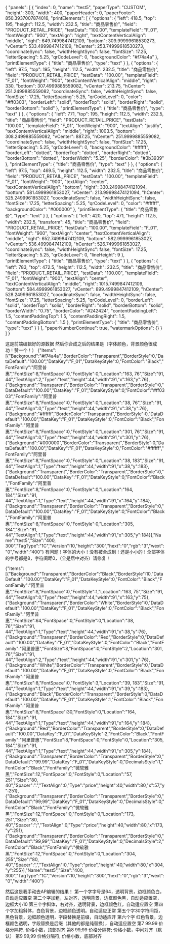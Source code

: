 {
  "panels": [
    {
      "index": 0,
      "name": "test5",
      "paperType": "CUSTOM",
      "height": 300,
      "width": 400,
      "paperHeader": 0,
      "paperFooter": 850.3937007874016,
      "printElements": [
        {
          "options": {
            "left": 418.5,
            "top": 195,
            "height": 112.5,
            "width": 232.5,
            "title": "商品零售价",
            "field": "PRODUCT_RETAIL_PRICE",
            "testData": "100.00",
            "templateField": "F_01",
            "fontWeight": "900",
            "textAlign": "right",
            "textContentVerticalAlign": "middle",
            "right": 649.7499847412109,
            "bottom": 309.99999618530273,
            "vCenter": 533.4999847412109,
            "hCenter": 253.74999618530273,
            "coordinateSync": false,
            "widthHeightSync": false,
            "fontSize": 17.25,
            "letterSpacing": 5.25,
            "qrCodeLevel": 0,
            "backgroundColor": "#f74a4a"
          },
          "printElementType": {
            "title": "商品零售价",
            "type": "text"
          }
        },
        {
          "options": {
            "left": 97.5,
            "top": 195,
            "height": 112.5,
            "width": 232.5,
            "title": "商品零售价",
            "field": "PRODUCT_RETAIL_PRICE",
            "testData": "100.00",
            "templateField": "F_01",
            "fontWeight": "900",
            "textContentVerticalAlign": "middle",
            "right": 330,
            "bottom": 307.4999885559082,
            "vCenter": 213.75,
            "hCenter": 251.2499885559082,
            "coordinateSync": false,
            "widthHeightSync": false,
            "fontSize": 17.25,
            "letterSpacing": 5.25,
            "qrCodeLevel": 0,
            "color": "#ff0303",
            "borderLeft": "solid",
            "borderTop": "solid",
            "borderRight": "solid",
            "borderBottom": "solid"
          },
          "printElementType": {
            "title": "商品零售价",
            "type": "text"
          }
        },
        {
          "options": {
            "left": 771,
            "top": 195,
            "height": 112.5,
            "width": 232.5,
            "title": "商品零售价",
            "field": "PRODUCT_RETAIL_PRICE",
            "testData": "100.00",
            "templateField": "F_01",
            "fontWeight": "900",
            "textAlign": "justify",
            "textContentVerticalAlign": "middle",
            "right": 1003.5,
            "bottom": 308.2499885559082,
            "vCenter": 887.25,
            "hCenter": 251.9999885559082,
            "coordinateSync": false,
            "widthHeightSync": false,
            "fontSize": 17.25,
            "letterSpacing": 5.25,
            "qrCodeLevel": 0,
            "backgroundColor": "#ffffff",
            "borderLeft": "dotted",
            "borderTop": "dotted",
            "borderRight": "dotted",
            "borderBottom": "dotted",
            "borderWidth": "5.25",
            "borderColor": "#3b3939"
          },
          "printElementType": {
            "title": "商品零售价",
            "type": "text"
          }
        },
        {
          "options": {
            "left": 97.5,
            "top": 469.5,
            "height": 112.5,
            "width": 232.5,
            "title": "商品零售价",
            "field": "PRODUCT_RETAIL_PRICE",
            "testData": "100.00",
            "templateField": "F_01",
            "fontWeight": "900",
            "textAlign": "center",
            "textContentVerticalAlign": "bottom",
            "right": 330.24998474121094,
            "bottom": 581.4999961853027,
            "vCenter": 213.99998474121094,
            "hCenter": 525.2499961853027,
            "coordinateSync": false,
            "widthHeightSync": false,
            "fontSize": 17.25,
            "letterSpacing": 5.25,
            "qrCodeLevel": 0,
            "color": "#ffffff",
            "backgroundColor": "#000000"
          },
          "printElementType": {
            "title": "商品零售价",
            "type": "text"
          }
        },
        {
          "options": {
            "left": 420,
            "top": 471,
            "height": 112.5,
            "width": 232.5,
            "transform": 45,
            "title": "商品零售价",
            "field": "PRODUCT_RETAIL_PRICE",
            "testData": "100.00",
            "templateField": "F_01",
            "fontWeight": "900",
            "textAlign": "center",
            "textContentVerticalAlign": "middle",
            "right": 652.7499847412109,
            "bottom": 582.9999961853027,
            "vCenter": 536.4999847412109,
            "hCenter": 526.7499961853027,
            "coordinateSync": false,
            "widthHeightSync": false,
            "fontSize": 17.25,
            "letterSpacing": 5.25,
            "qrCodeLevel": 0,
            "lineHeight": 9
          },
          "printElementType": {
            "title": "商品零售价",
            "type": "text"
          }
        },
        {
          "options": {
            "left": 783,
            "top": 472.5,
            "height": 112.5,
            "width": 232.5,
            "title": "商品零售价",
            "field": "PRODUCT_RETAIL_PRICE",
            "testData": "100.00",
            "templateField": "F_01",
            "fontWeight": "900",
            "textAlign": "center",
            "textContentVerticalAlign": "middle",
            "right": 1015.7499847412109,
            "bottom": 584.4999961853027,
            "vCenter": 899.4999847412109,
            "hCenter": 528.2499961853027,
            "coordinateSync": false,
            "widthHeightSync": false,
            "fontSize": 17.25,
            "letterSpacing": 5.25,
            "qrCodeLevel": 0,
            "borderLeft": "solid",
            "borderTop": "solid",
            "borderRight": "solid",
            "borderBottom": "solid",
            "borderWidth": "0.75",
            "borderColor": "#242424",
            "contentPaddingLeft": 1.5,
            "contentPaddingTop": 1.5,
            "contentPaddingRight": 1.5,
            "contentPaddingBottom": 1.5
          },
          "printElementType": {
            "title": "商品零售价",
            "type": "text"
          }
        }
      ],
      "paperNumberContinue": true,
      "watermarkOptions": {}
    }
  ]
}

这是前端编辑好的源数据
然后你合成之后的结果是（字体颜色，背景颜色很成功！赞一个！）
{"Items":[{"Background":"#f74a4a","BorderColor":"Transparent","BorderStyle":0,"DataDefault":"100.00","DataKey":"F_01","DataKeyStyle":0,"FontColor":"Black","FontFamily":"阿里普惠","FontSize":8,"FontSpace":0,"FontStyle":0,"Location":"163, 76","Size":"91, 44","TextAlign":2,"Type":"text","height":44,"width":91,"x":163,"y":76},{"Background":"Transparent","BorderColor":"Transparent","BorderStyle":0,"DataDefault":"100.00","DataKey":"F_01","DataKeyStyle":0,"FontColor":"#ff0303","FontFamily":"阿里普惠","FontSize":8,"FontSpace":0,"FontStyle":0,"Location":"38, 76","Size":"91, 44","TextAlign":0,"Type":"text","height":44,"width":91,"x":38,"y":76},{"Background":"#ffffff","BorderColor":"Transparent","BorderStyle":0,"DataDefault":"100.00","DataKey":"F_01","DataKeyStyle":0,"FontColor":"Black","FontFamily":"阿里普惠","FontSize":8,"FontSpace":0,"FontStyle":0,"Location":"301, 76","Size":"91, 44","TextAlign":0,"Type":"text","height":44,"width":91,"x":301,"y":76},{"Background":"#000000","BorderColor":"Transparent","BorderStyle":0,"DataDefault":"100.00","DataKey":"F_01","DataKeyStyle":0,"FontColor":"#ffffff","FontFamily":"阿里普惠","FontSize":8,"FontSpace":0,"FontStyle":0,"Location":"38, 183","Size":"91, 44","TextAlign":1,"Type":"text","height":44,"width":91,"x":38,"y":183},{"Background":"Transparent","BorderColor":"Transparent","BorderStyle":0,"DataDefault":"100.00","DataKey":"F_01","DataKeyStyle":0,"FontColor":"Black","FontFamily":"阿里普惠","FontSize":8,"FontSpace":0,"FontStyle":0,"Location":"164, 184","Size":"91, 44","TextAlign":1,"Type":"text","height":44,"width":91,"x":164,"y":184},{"Background":"Transparent","BorderColor":"Transparent","BorderStyle":0,"DataDefault":"100.00","DataKey":"F_01","DataKeyStyle":0,"FontColor":"Black","FontFamily":"阿里普惠","FontSize":8,"FontSpace":0,"FontStyle":0,"Location":"305, 184","Size":"91, 44","TextAlign":1,"Type":"text","height":44,"width":91,"x":305,"y":184}],"Name":"test5","Size":"400, 300","TagType":"1C","Version":10,"height":"300","hext":"0","rgb":"3","wext":"0","width":"400"}
有问题！字体的大小！没有被合成到！还是小小的！全部字体的字号都是8，字符间距0，（全是居中对齐）请修复！




{"Items":[{"Background":"Transparent","BorderColor":"Black","BorderStyle":10,"DataDefault":"100.00","DataKey":"F_01","DataKeyStyle":0,"FontColor":"Black","FontFamily":"阿里普惠","FontSize":8,"FontSpace":0,"FontStyle":1,"Location":"163, 75","Size":"91, 44","TextAlign":0,"Type":"text","height":44,"width":91,"x":163,"y":75},{"Background":"Transparent","BorderColor":"White","BorderStyle":0,"DataDefault":"100.00","DataKey":"F_01","DataKeyStyle":0,"FontColor":"Black","FontFamily":"阿里普惠","FontSize":64,"FontSpace":0,"FontStyle":0,"Location":"38, 76","Size":"91, 44","TextAlign":1,"Type":"text","height":44,"width":91,"x":38,"y":76},{"Background":"Transparent","BorderColor":"Red","BorderStyle":0,"DataDefault":"100.00","DataKey":"F_01","DataKeyStyle":0,"FontColor":"Black","FontFamily":"阿里普惠","FontSize":8,"FontSpace":0,"FontStyle":2,"Location":"301, 76","Size":"91, 44","TextAlign":2,"Type":"text","height":44,"width":91,"x":301,"y":76},{"Background":"White","BorderColor":"Transparent","BorderStyle":0,"DataDefault":"100.00","DataKey":"F_01","DataKeyStyle":0,"FontColor":"Black","FontFamily":"阿里普惠","FontSize":8,"FontSpace":0,"FontStyle":3,"Location":"39, 183","Size":"91, 44","TextAlign":1,"Type":"text","height":44,"width":91,"x":39,"y":183},{"Background":"Black","BorderColor":"Transparent","BorderStyle":0,"DataDefault":"100.00","DataKey":"F_01","DataKeyStyle":1,"FontColor":"Black","FontFamily":"阿里普惠","FontSize":8,"FontSpace":30,"FontStyle":0,"Location":"164, 184","Size":"91, 44","TextAlign":1,"Type":"text","height":44,"width":91,"x":164,"y":184},{"Background":"Red","BorderColor":"Transparent","BorderStyle":0,"DataDefault":"100.00","DataKey":"F_01","DataKeyStyle":2,"FontColor":"Black","FontFamily":"阿里普惠","FontSize":8,"FontSpace":0,"FontStyle":0,"Location":"305, 184","Size":"91, 44","TextAlign":1,"Type":"text","height":44,"width":91,"x":305,"y":184},{"Background":"Transparent","BorderColor":"Transparent","BorderStyle":0,"DataDefault":"99.99","DataKey":"F_01","DataKeyStyle":0,"DecimalsStyle":1,"FontColor":"Black","FontFamily":"微软雅黑","FontSize":12,"FontSpace":0,"FontStyle":0,"Location":"57, 251","Size":"80, 40","Spacer":".","TextAlign":0,"Type":"price","height":40,"width":80,"x":57,"y":251},{"Background":"Transparent","BorderColor":"Transparent","BorderStyle":0,"DataDefault":"99;99","DataKey":"F_01","DataKeyStyle":0,"DecimalsStyle":0,"FontColor":"Black","FontFamily":"微软雅黑","FontSize":12,"FontSpace":0,"FontStyle":0,"Location":"173, 251","Size":"80, 40","Spacer":";","TextAlign":0,"Type":"price","height":40,"width":80,"x":173,"y":251},{"Background":"Transparent","BorderColor":"Transparent","BorderStyle":0,"DataDefault":"99,99","DataKey":"F_01","DataKeyStyle":0,"DecimalsStyle":2,"FontColor":"Black","FontFamily":"微软雅黑","FontSize":12,"FontSpace":0,"FontStyle":0,"Location":"304, 255","Size":"80, 40","Spacer":",","TextAlign":0,"Type":"price","height":40,"width":80,"x":304,"y":255}],"Name":"test5","Size":"400, 300","TagType":"1C","Version":10,"height":"300","hext":"0","rgb":"3","wext":"0","width":"400"}

然后这是我手动去AP编辑的结果！
第一个字字号是64，透明背景，边框颜色白，自动适应置空
第二个字加粗，左对齐，透明背景，边框颜色黑，自动适应置空，边框大小10
第三个字斜体，右对齐，透明背景，边框颜色红，自动适应置空
第四个字加粗斜体，白色背景，边框颜色透明。自动适应正常
第五个字30字符间距，黑色背景，边框颜色透明，字段替换是前缀，自动适应开
第六个字 红色背景，边框颜色透明，字段替换是后缀（其他的都是纯替换），自动适应置空
第7  99.99 价格分隔符. 价格小数，顶部对齐
第8  99;99 价格分隔符; 价格小数，中间对齐（默认）
第9  99,99 价格分隔符, 价格小数，底部对齐